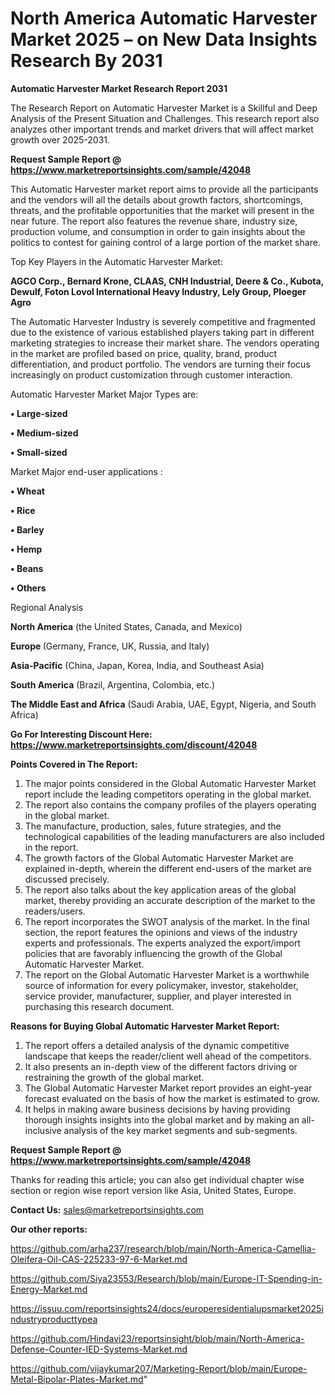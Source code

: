 # North America Automatic Harvester Market 2025 – on New Data Insights Research By 2031

<strong>Automatic Harvester Market Research Report 2031</strong>

The Research Report on Automatic Harvester Market is a Skillful and Deep Analysis of the Present Situation and Challenges. This research report also analyzes other important trends and market drivers that will affect market growth over 2025-2031.

<strong>Request Sample Report @ <a href=https://www.marketreportsinsights.com/sample/42048>https://www.marketreportsinsights.com/sample/42048</a></strong>

This Automatic Harvester market report aims to provide all the participants and the vendors will all the details about growth factors, shortcomings, threats, and the profitable opportunities that the market will present in the near future. The report also features the revenue share, industry size, production volume, and consumption in order to gain insights about the politics to contest for gaining control of a large portion of the market share.

Top Key Players in the Automatic Harvester Market:

<strong>AGCO Corp., Bernard Krone, CLAAS, CNH Industrial, Deere & Co., Kubota, Dewulf, Foton Lovol International Heavy Industry, Lely Group, Ploeger Agro</strong>

The Automatic Harvester Industry is severely competitive and fragmented due to the existence of various established players taking part in different marketing strategies to increase their market share. The vendors operating in the market are profiled based on price, quality, brand, product differentiation, and product portfolio. The vendors are turning their focus increasingly on product customization through customer interaction.

Automatic Harvester Market Major Types are:

<strong>•  Large-sized

•  Medium-sized

•  Small-sized</strong>

Market Major end-user applications :

<strong>•  Wheat

•  Rice

•  Barley

•  Hemp

•  Beans

•  Others</strong>

Regional Analysis

</u><strong><b>North America</b></strong> (the United States, Canada, and Mexico)

<strong><b>Europe </b></strong>(Germany, France, UK, Russia, and Italy)

<strong><b>Asia-Pacific</b></strong> (China, Japan, Korea, India, and Southeast Asia)

<strong><b>South America</b></strong> (Brazil, Argentina, Colombia, etc.)

<strong><b>The Middle East and Africa</b></strong> (Saudi Arabia, UAE, Egypt, Nigeria, and South Africa)

<strong>Go For Interesting Discount Here: <a href=https://www.marketreportsinsights.com/discount/42048>https://www.marketreportsinsights.com/discount/42048</a></strong>

<strong>Points Covered in The Report:</strong>
<ol>
  <li>The major points considered in the Global Automatic Harvester Market report include the leading competitors operating in the global market.</li>
  <li>The report also contains the company profiles of the players operating in the global market.</li>
  <li>The manufacture, production, sales, future strategies, and the technological capabilities of the leading manufacturers are also included in the report.</li>
  <li>The growth factors of the Global Automatic Harvester Market are explained in-depth, wherein the different end-users of the market are discussed precisely.</li>
  <li>The report also talks about the key application areas of the global market, thereby providing an accurate description of the market to the readers/users.</li>
  <li>The report incorporates the SWOT analysis of the market. In the final section, the report features the opinions and views of the industry experts and professionals. The experts analyzed the export/import policies that are favorably influencing the growth of the Global Automatic Harvester Market.</li>
  <li>The report on the Global Automatic Harvester Market is a worthwhile source of information for every policymaker, investor, stakeholder, service provider, manufacturer, supplier, and player interested in purchasing this research document.</li>
</ol>
<strong>Reasons for Buying Global Automatic Harvester Market Report:</strong>

<ol>
  <li>The report offers a detailed analysis of the dynamic competitive landscape that keeps the reader/client well ahead of the competitors.</li>
  <li>It also presents an in-depth view of the different factors driving or restraining the growth of the global market.</li>
  <li>The Global Automatic Harvester Market report provides an eight-year forecast evaluated on the basis of how the market is estimated to grow.</li>
  <li>It helps in making aware business decisions by having providing thorough insights insights into the global market and by making an all-inclusive analysis of the key market segments and sub-segments.</li>
</ol>
<strong>Request Sample Report @ <a href=https://www.marketreportsinsights.com/sample/42048>https://www.marketreportsinsights.com/sample/42048</a></strong>


Thanks for reading this article; you can also get individual chapter wise section or region wise report version like Asia, United States, Europe.

<strong>Contact Us:</strong>
sales@marketreportsinsights.com

<strong>Our other reports:</strong>

<a href=https://github.com/arha237/research/blob/main/North-America-Camellia-Oleifera-Oil-CAS-225233-97-6-Market.md>https://github.com/arha237/research/blob/main/North-America-Camellia-Oleifera-Oil-CAS-225233-97-6-Market.md</a>

<a href=https://github.com/Siya23553/Research/blob/main/Europe-IT-Spending-in-Energy-Market.md>https://github.com/Siya23553/Research/blob/main/Europe-IT-Spending-in-Energy-Market.md</a>

<a href=https://issuu.com/reportsinsights24/docs/europeresidentialupsmarket2025industryproducttypea>https://issuu.com/reportsinsights24/docs/europeresidentialupsmarket2025industryproducttypea</a>

<a href=https://github.com/Hindavi23/reportsinsight/blob/main/North-America-Defense-Counter-IED-Systems-Market.md>https://github.com/Hindavi23/reportsinsight/blob/main/North-America-Defense-Counter-IED-Systems-Market.md</a>

<a href=https://github.com/vijaykumar207/Marketing-Report/blob/main/Europe-Metal-Bipolar-Plates-Market.md>https://github.com/vijaykumar207/Marketing-Report/blob/main/Europe-Metal-Bipolar-Plates-Market.md</a>"

